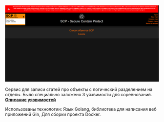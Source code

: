 ![service](sploit/img/archiveSCP.png)

Сервис для записи статей про объекты с логический разделением на отделы. Было специально заложено 3 уязвимости для соревнований.
**[Описание уязвимостей](sploit/)**

Использованы технологии: Язык Golang, библиотека для написания веб приложений Gin, Для сборки проекта Docker.
